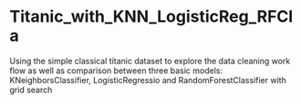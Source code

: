 # Titanic_with_KNN_LogisticReg_RFCla
Using the simple classical titanic dataset to explore the data cleaning work flow as well as comparison between three basic models: KNeighborsClassifier, LogisticRegressio and RandomForestClassifier with grid search

